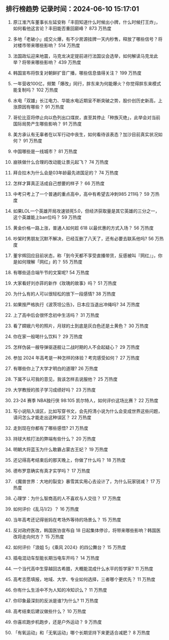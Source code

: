 
## 排行榜趋势 记录时间：2024-06-10 15:17:01
  
  1. 原江淮汽车董事长左延安称「丰田知道什么时候出小牌，什么时候打王炸」，如何看他这言论？丰田能否重回巅峰？ 873 万热度
    
  2. 多地「老破小」成交火爆，有不少房源挂牌一天内秒售，释放了哪些信号？将对楼市带来哪些影响？ 514 万热度
    
  3. 法国政坛迎来地震，马克龙决定提前进行法国议会选举，如何解读马克龙此举？将带来哪些影响？ 439 万热度
    
  4. 韩国宣布将恢复对朝鲜扩音广播，哪些信息值得关注？ 199 万热度
    
  5. 一年营收100亿，频繁「爆改」同行，胖东来为何能爆火？你觉得胖东来模式能复制吗？ 102 万热度
    
  6. 水电「双雄」长江电力、华能水电近期呈不断突破之势，股价创历史新高，上涨原因有哪些？ 91 万热度
    
  7. 哥伦比亚将停止向以色列出口煤炭，直至其停止「种族灭绝」，此举会对当前国际局势产生哪些影响？ 91 万热度
    
  8. 美方承认有无辜者在以军行动中丧生，如何看待该表态？加沙目前真实状况如何？ 91 万热度
    
  9. 中国哪些是一线城市？ 81 万热度
    
  10. 崩铁做什么合理的改动能让景元起飞？ 74 万热度
    
  11. 拜合拉木为什么会是03年龄最先进国足的？ 74 万热度
    
  12. 怎样才算真正活成自己想要的样子？ 66 万热度
    
  13. 中考只考上了一个普通的重点高中，高中有希望去冲刺985 211吗？ 59 万热度
    
  14. 如果LOL一个英雄开局攻速锁死5.0，但经济获取量是其它英雄的三分之一，这个英雄能上ban位吗？ 59 万热度
    
  15. 黄金价格一路上涨，普通人如何趁 618 以最优惠的方式入场？ 56 万热度
    
  16. 吵架时男朋友沉默不解决，已经互删了八天了，还有必要去联系他吗? 56 万热度
    
  17. 董宇辉回应目前状态，称「到今天都不享受直播带货，反感被叫『网红』」，你是如何理解「网红」的？ 55 万热度
    
  18. 有哪些适合端午节的文案呢? 54 万热度
    
  19. 大家看好刘亦菲的新作《玫瑰的故事》吗？ 51 万热度
    
  20. 为什么有的人可以很轻松的放下一段感情? 38 万热度
    
  21. 如果按严格执行《波茨坦公告》，日本应当退出冲绳吗? 34 万热度
    
  22. 上了高中后会很怀念初中生活吗？ 31 万热度
    
  23. 看了嫦娥六号的照片，月球的土到底是灰白色还是土黄色？ 30 万热度
    
  24. 你在家一般喝什么饮料？ 29 万热度
    
  25. 怎样伪装一艘导弹驱逐舰让二战时期的人不会起疑心？ 29 万热度
    
  26. 参加 2024 年高考是一种怎样的体验？考完感受如何？ 27 万热度
    
  27. 有哪些你上了大学才明白的道理? 26 万热度
    
  28. 下属不认可我的意见，我该怎样去说服他？ 25 万热度
    
  29. 大学教授的孩子学习成绩好吗？ 23 万热度
    
  30. 23-24 赛季 NBA独行侠 98:105 凯尔特人，如何评价这场比赛？ 22 万热度
    
  31. 写小说陷入误区，比如写穿书文，会先捋清小说为什么会变成世界这些问题，请问怎么才能走出这种误区？ 22 万热度
    
  32. 走到现在你都有了哪些感悟? 21 万热度
    
  33. 持球大核打法的弊端有些什么？ 20 万热度
    
  34. 明朝大将蓝玉为什么敢霸占蒙古王妃？ 19 万热度
    
  35. 还记得高考结束后的那天晚上，你做了什么吗？ 18 万热度
    
  36. 德布罗意确实有真才实学吗？ 17 万热度
    
  37. 《魔兽世界：大地的裂变》暴雪其实用心去设计了，为什么玩家锐减？ 17 万热度
    
  38. 心理学：为什么智商高的人不喜欢与人交往？ 17 万热度
    
  39. 如何评价《乱马1/2》？ 16 万热度
    
  40. 当年高考还记得爸妈在考场外等待的场景么？ 15 万热度
    
  41. 反对政府医改，韩国医协宣布自 18 日起集体停诊，将带来哪些影响？韩国医改将走向何方？ 15 万热度
    
  42. 如何评价「浪姐 5」《乘风 2024》的四公舞台？ 15 万热度
    
  43. 插电混动车型能长期当电车开吗？ 14 万热度
    
  44. 一个当代高中生穿越回古希腊，大概能混成什么水平的哲学家? 11 万热度
    
  45. 高考志愿填报，地域、大学、专业如何选择，三者哪个更优先？ 11 万热度
    
  46. 你有什么生活中不为人知的冷知识么？ 11 万热度
    
  47. 你印象最深刻的反派是谁?为什么? 11 万热度
    
  48. 高考结束后建议做些什么？ 10 万热度
    
  49. 你喜欢跑步机跑步，还是户外运动？ 9 万热度
    
  50. 「有氧运动」和「无氧运动」哪个长期坚持下来更适合减肥？ 8 万热度
    